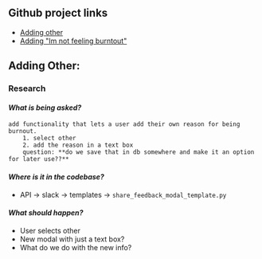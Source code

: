 ## Github project links
- [Adding other](https://github.com/Cultiveit/cultiveit-api/issues/187)
- [Adding "Im not feeling burntout"](https://github.com/Cultiveit/cultiveit-api/issues/188)
## Adding Other:
### Research
#### *What is being asked?*
	add functionality that lets a user add their own reason for being burnout.
		1. select other
		2. add the reason in a text box
		question: **do we save that in db somewhere and make it an option for later use??**
#### *Where is it in the codebase?*
- API → slack → templates → `share_feedback_modal_template.py`
#### *What should happen?*
- User selects other
- New modal with just a text box?
- What do we do with the new info?